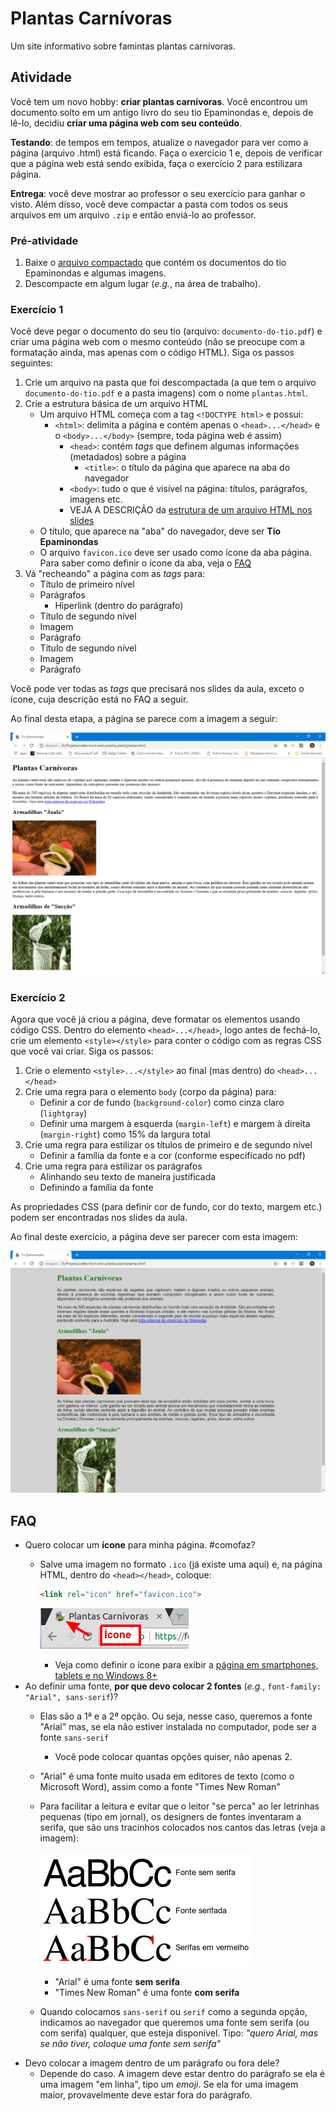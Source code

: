 # Plantas Carnívoras

Um site informativo sobre famintas plantas carnívoras.


## Atividade

Você tem um novo hobby: **criar plantas carnívoras**. Você encontrou um
documento solto em um antigo livro do seu tio Epaminondas e, depois de lê-lo,
decidiu **criar uma página web com seu conteúdo**.

**Testando**: de tempos em tempos, atualize o navegador para ver como
a página (arquivo .html) está ficando. Faça o exercício 1 e, depois de
verificar que a página web está sendo exibida, faça o exercício 2 para
estilizara página.

**Entrega**: você deve mostrar ao professor o seu exercício para ganhar o
visto. Além disso, você deve compactar a pasta com todos os seus arquivos
em um arquivo `.zip` e então enviá-lo ao professor.


### Pré-atividade

1. Baixe o
   [arquivo compactado](https://github.com/willsallum/cefet_front_end_piranha_plant/archive/refs/heads/main.zip)
   que contém os documentos do tio Epaminondas e algumas imagens.
2. Descompacte em algum lugar (_e.g._, na área de trabalho).


### Exercício 1

Você deve pegar o documento do seu tio (arquivo: `documento-do-tio.pdf`)
e criar uma página web com o mesmo conteúdo (não se preocupe com a
formatação ainda, mas apenas com o código HTML). Siga os passos seguintes:

1. Crie um arquivo na pasta que foi descompactada (a que tem o arquivo
`documento-do-tio.pdf` e a pasta imagens) com o nome `plantas.html`.
1. Crie a estrutura básica de um arquivo HTML
   - Um arquivo HTML começa com a tag `<!DOCTYPE html>` e possui:
     - `<html>`: delimita a página e contém apenas o `<head>...</head>` e o
       `<body>...</body>` (sempre, toda página web é assim)
       - `<head>`: contém _tags_ que definem algumas informações (metadados)
         sobre a página
         - `<title>`: o título da página que aparece na aba do navegador
       - `<body>`: tudo o que é visível na página: títulos, parágrafos, imagens
         etc.
       - VEJA A DESCRIÇÃO da
         [estrutura de um arquivo HTML nos slides][estrutura]
   - O título, que aparece na "aba" do navegador, deve ser **Tio Epaminondas**
   - O arquivo `favicon.ico` deve ser usado como ícone da aba página. Para saber
     como definir o ícone da aba, veja o [FAQ](#faq)
1. Vá "recheando" a página com as _tags_ para:
   - Título de primeiro nível
   - Parágrafos
     - Hiperlink (dentro do parágrafo)
   - Título de segundo nível
   - Imagem
   - Parágrafo
   - Título de segundo nível
   - Imagem
   - Parágrafo

Você pode ver todas as _tags_ que precisará nos slides da aula, exceto o
ícone, cuja descrição está no FAQ a seguir.

Ao final desta etapa, a página se parece com a imagem a seguir:

![A página das plantas carnívoras, mas sem estilização](docs/final-do-exercicio-1.png)


### Exercício 2

Agora que você já criou a página, deve formatar os elementos usando código CSS.
Dentro do elemento `<head>...</head>`, logo antes de fechá-lo, crie um elemento
`<style></style>` para conter o código com as regras CSS que você vai criar.
Siga os passos:

1. Crie o elemento `<style>...</style>` ao final (mas dentro) do
   `<head>...</head>`
1. Crie uma regra para o elemento `body` (corpo da página) para:
   - Definir a cor de fundo (`background-color`) como cinza claro (`lightgray`)
   - Definir uma margem à esquerda (`margin-left`) e margem à direita
     (`margin-right`) como 15% da largura total
1. Crie uma regra para estilizar os títulos de primeiro e de segundo nível
   - Definir a família da fonte e a cor (conforme especificado no pdf)
1. Crie uma regra para estilizar os parágrafos
   - Alinhando seu texto de maneira justificada
   - Definindo a família da fonte

As propriedades CSS (para definir cor de fundo, cor do texto, margem etc.)
podem ser encontradas nos slides da aula.

Ao final deste exercício, a página deve ser parecer com esta imagem:

![A página das plantas carnívoras, mas sem estilização](docs/final-do-exercicio-2.png)


## FAQ

- Quero colocar um **ícone** para minha página. #comofaz?
  - Salve uma imagem no formato `.ico` (já existe uma aqui) e, na página HTML,
    dentro do `<head></head>`, coloque:

    ```html
    <link rel="icon" href="favicon.ico">
    ```

    ![](docs/favicon.png)
    - Veja como definir o ícone para exibir a
      [página em smartphones, tablets e no Windows 8+](https://tableless.com.br/favicons/)
- Ao definir uma fonte, **por que devo colocar 2 fontes**
  (_e.g._, `font-family: "Arial", sans-serif`)?
  - Elas são a 1ª e a 2ª opção. Ou seja, nesse caso, queremos a fonte
    "Arial" mas, se ela não estiver instalada no computador, pode ser a
    fonte `sans-serif`
    - Você pode colocar quantas opções quiser, não apenas 2.
  - "Arial" é uma fonte muito usada em editores de texto (como o Microsoft
    Word), assim como a fonte "Times New Roman"
  - Para facilitar a leitura e evitar que o leitor "se perca" ao ler
    letrinhas pequenas (tipo em jornal), os designers de fontes inventaram
    a serifa, que são uns tracinhos colocados nos cantos das letras
    (veja a imagem):

    ![Exemplo de fontes com serifa](docs/serifa.jpg)
    - "Arial" é uma fonte **sem serifa**
    - "Times New Roman" é uma fonte **com serifa**
  - Quando colocamos `sans-serif` ou `serif` como a segunda opção, indicamos
    ao navegador que queremos uma fonte sem serifa (ou com serifa) qualquer,
    que esteja disponível. Tipo: _"quero Arial, mas se não tiver, coloque
    uma fonte sem serifa"_
- Devo colocar a imagem dentro de um parágrafo ou fora dele?
  - Depende do caso. A imagem deve estar dentro do parágrafo se ela
    é uma imagem "em linha", tipo um _emoji_. Se ela for uma imagem maior,
    provavelmente deve estar fora do parágrafo.

[estrutura]: https://willsallum.github.io/cefet_front_end/classes/html1/#estrutura--